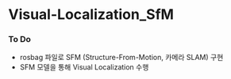 # Visual-Localization_SfM

### To Do
- rosbag 파일로 SFM (Structure-From-Motion, 카메라 SLAM) 구현
- SFM 모델을 통해 Visual Localization 수행
